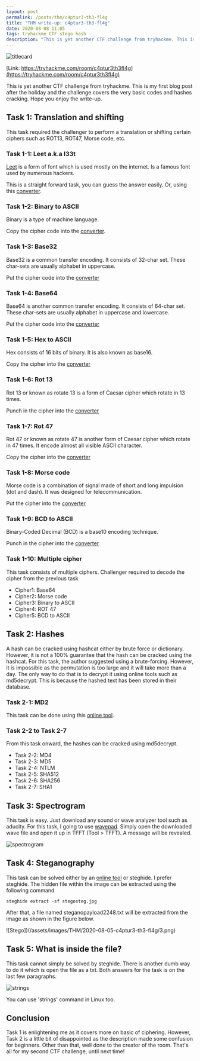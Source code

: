 ```yaml
---
layout: post
permalink: /posts/thm/c4ptur3-th3-fl4g
title: "THM write-up: c4ptur3-th3-fl4g"
date: 2020-08-08 11:05
tags: tryhackme CTF stego hash
description: "This is yet another CTF challenge from tryhackme. This is my first blog post after the holiday."
---
```


![titlecard](/assets/images/THM/2020-08-05-c4ptur3-th3-fl4g/1.png)

[Link: https://tryhackme.com/room/c4ptur3th3fl4g](https://tryhackme.com/room/c4ptur3th3fl4g)

This is yet another CTF challenge from tryhackme. This is my first blog post after the holiday and the challenge covers the very basic codes and hashes cracking. Hope you enjoy the write-up.

## Task 1: Translation and shifting

This task required the challenger to perform a translation or shifting certain ciphers such as ROT13, ROT47, Morse code, etc.

### Task 1-1: Leet a.k.a l33t

[Leet](https://simple.wikipedia.org/wiki/Leet) is a form of font which is used mostly on the internet. Is a famous font used by numerous hackers.

This is a straight forward task, you can guess the answer easily. Or, using this [converter](http://www.robertecker.com/hp/research/leet-converter.php).

### Task 1-2: Binary to ASCII

Binary is a type of machine language.

Copy the cipher code into the [converter](https://www.rapidtables.com/convert/number/binary-to-ascii.html).

### Task 1-3: Base32

Base32 is a common transfer encoding. It consists of 32-char set. These char-sets are usually alphabet in uppercase. 

Put the cipher code into the [converter](https://emn178.github.io/online-tools/base32_decode.html)

### Task 1-4: Base64

Base64 is another common transfer encoding. It consists of 64-char set. These char-sets are usually alphabet in uppercase and lowercase.  

Put the cipher code into the [converter](https://www.base64decode.org)

### Task 1-5: Hex to ASCII

Hex consists of 16 bits of binary. It is also known as base16.

Copy the cipher into the [converter](https://www.rapidtables.com/convert/number/hex-to-ascii.html)

### Task 1-6: Rot 13

Rot 13 or known as rotate 13 is a form of Caesar cipher which rotate in 13 times.

Punch in the cipher into the [converter](https://rot13.com)  

### Task 1-7: Rot 47

Rot 47 or known as rotate 47 is another form of Caesar cipher which rotate in 47 times. It encode almost all visible ASCII character.

Copy the cipher into the [converter](https://www.dcode.fr/rot-47-cipher)

### Task 1-8: Morse code

Morse code is a combination of signal made of short and long impulsion (dot and dash). It was designed for telecommunication.

Put the cipher into the [converter](https://www.dcode.fr/morse-code)

### Task 1-9: BCD to ASCII

Binary-Coded Decimal (BCD) is a base10 encoding technique. 

Punch in the cipher into the [converter](https://www.rapidtables.com/convert/number/ascii-hex-bin-dec-converter.html)

### Task 1-10: Multiple cipher

This task consists of multiple ciphers. Challenger required to decode the cipher from the previous task

- Cipher1: Base64
- Cipher2: Morse code
- Cipher3: Binary to ASCII
- Cipher4: ROT 47
- Cipher5: BCD to ASCII

## Task 2: Hashes

A hash can be cracked using hashcat either by brute force or dictionary. However, it is not a 100% guarantee that the hash can be cracked using the hashcat. For this task, the author suggested using a brute-forcing. However, it is impossible as the permutation is too large and it will take more than a day. The only way to do that is to decrypt it using online tools such as md5decrypt. This is because the hashed text has been stored in their database. 

### Task 2-1: MD2 

This task can be done using this [online tool](https://md5hashing.net/hash). 

### Task 2-2 to Task 2-7 

From this task onward, the hashes can be cracked using md5decrypt.  

- Task 2-2: MD4 
- Task 2-3: MD5
- Task 2-4: NTLM
- Task 2-5: SHA512
- Task 2-6: SHA256
- Task 2-7: SHA1

## Task 3: Spectrogram

This task is easy. Just download any sound or wave analyzer tool such as aducity. For this task, I going to use [wavepad](https://www.nch.com.au/wavepad/index.html). Simply open the downloaded wave file and open it up in TFFT (Tool > TFFT). A message will be revealed.

![spectrogram](/assets/images/THM/2020-08-05-c4ptur3-th3-fl4g/2.png)

## Task 4: Steganography

This task can be solved either by an [online tool](https://futureboy.us/stegano/decinput.html) or steghide. I prefer steghide. The hidden file within the image can be extracted using the following command

```
steghide extract -sf stegosteg.jpg
```

After that, a file named steganopayload2248.txt will be extracted from the image as shown in the figure below.

![Stego])(/assets/images/THM/2020-08-05-c4ptur3-th3-fl4g/3.png)

## Task 5: What is inside the file?

This task cannot simply be solved by steghide. There is another dumb way to do it which is open the file as a txt. Both answers for the task is on the last few paragraphs.

![strings](/assets/images/THM/2020-08-05-c4ptur3-th3-fl4g/4.png)

You can use 'strings' command in Linux too.

## Conclusion

Task 1 is enlightening me as it covers more on basic of ciphering. However, Task 2 is a little bit of disappointed as the description made some confusion for beginners. Other than that, well done to the creator of the room.  That's all for my second CTF challenge, until next time!